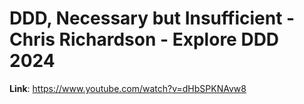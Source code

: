 # DDD, Necessary but Insufficient - Chris Richardson - Explore DDD 2024



**Link**: https://www.youtube.com/watch?v=dHbSPKNAvw8
